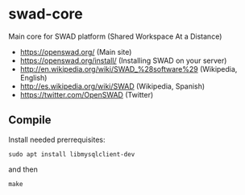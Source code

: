 swad-core
=========

Main core for SWAD platform (Shared Workspace At a Distance)

- https://openswad.org/ (Main site)
- https://openswad.org/install/ (Installing SWAD on your server)
- http://en.wikipedia.org/wiki/SWAD_%28software%29 (Wikipedia, English)
- http://es.wikipedia.org/wiki/SWAD (Wikipedia, Spanish)
- https://twitter.com/OpenSWAD (Twitter)

## Compile

Install needed prerrequisites:

	sudo apt install libmysqlclient-dev

and then

	make


